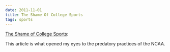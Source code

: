 ```yaml
---
date: 2011-11-01
title: The Shame Of College Sports
tags: sports
---
```


[The Shame of College Sports](https://www.theatlantic.com/magazine/archive/2011/10/the-shame-of-college-sports/308643/?single_page=true):

This article is what opened my eyes to the predatory practices of the NCAA.
